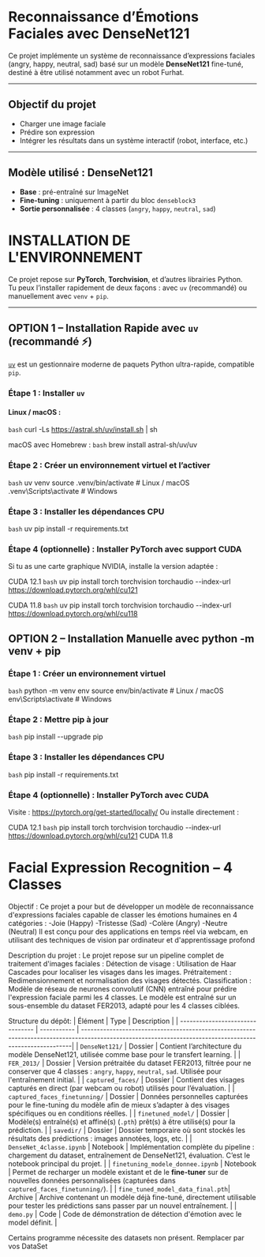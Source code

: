 #  Reconnaissance d’Émotions Faciales avec DenseNet121

Ce projet implémente un système de reconnaissance d’expressions faciales (angry, happy, neutral, sad) basé sur un modèle **DenseNet121** fine-tuné, destiné à être utilisé notamment avec un robot Furhat.

---

##  Objectif du projet

- Charger une image faciale
- Prédire son expression
- Intégrer les résultats dans un système interactif (robot, interface, etc.)

---

##  Modèle utilisé : DenseNet121

- **Base** : pré-entraîné sur ImageNet
- **Fine-tuning** : uniquement à partir du bloc `denseblock3`
- **Sortie personnalisée** : 4 classes (`angry`, `happy`, `neutral`, `sad`)

#  INSTALLATION DE L'ENVIRONNEMENT

Ce projet repose sur **PyTorch**, **Torchvision**, et d’autres librairies Python.  
Tu peux l’installer rapidement de deux façons : avec `uv` (recommandé) ou manuellement avec `venv` + `pip`.

---

##  OPTION 1 – Installation Rapide avec `uv` (recommandé ⚡)

[`uv`](https://github.com/astral-sh/uv) est un gestionnaire moderne de paquets Python ultra-rapide, compatible `pip`.

###  Étape 1 : Installer `uv`

####  Linux / macOS :
```bash```
curl -Ls https://astral.sh/uv/install.sh | sh

 macOS avec Homebrew :
 ```bash``` brew install astral-sh/uv/uv
### Étape 2 : Créer un environnement virtuel et l’activer
```bash```
  uv venv
  source .venv/bin/activate        # Linux / macOS
  .venv\Scripts\activate           # Windows
### Étape 3 : Installer les dépendances CPU
```bash```
  uv pip install -r requirements.txt
### Étape 4 (optionnelle) : Installer PyTorch avec support CUDA
  Si tu as une carte graphique NVIDIA, installe la version adaptée :

CUDA 12.1
      ```bash```
uv pip install torch torchvision torchaudio --index-url https://download.pytorch.org/whl/cu121

CUDA 11.8
```bash```
uv pip install torch torchvision torchaudio --index-url https://download.pytorch.org/whl/cu118


## OPTION 2 – Installation Manuelle avec python -m venv + pip
### Étape 1 : Créer un environnement virtuel
```bash```
python -m venv env
source env/bin/activate         # Linux / macOS
env\Scripts\activate            # Windows
### Étape 2 : Mettre pip à jour
```bash``` pip install --upgrade pip
### Étape 3 : Installer les dépendances CPU
```bash```
  pip install -r requirements.txt
  
### Étape 4 (optionnelle) : Installer PyTorch avec CUDA
Visite : https://pytorch.org/get-started/locally/
Ou installe directement :

  CUDA 12.1
```bash```
pip install torch torchvision torchaudio --index-url https://download.pytorch.org/whl/cu121
CUDA 11.8











# Facial Expression Recognition – 4 Classes

  Objectif : 
    Ce projet a pour but de développer un modèle de reconnaissance d'expressions faciales capable de classer les émotions humaines en 4 catégories :
      -Joie (Happy)
      -Tristesse (Sad)
      -Colère (Angry)
      -Neutre (Neutral)
  Il est conçu pour des applications en temps réel via webcam, en utilisant des techniques de vision par ordinateur et d'apprentissage profond


Description du projet :
  Le projet repose sur un pipeline complet de traitement d'images faciales :
    Détection de visage : Utilisation de Haar Cascades pour localiser les visages dans les images.
    Prétraitement : Redimensionnement et normalisation des visages détectés.
    Classification : Modèle de réseau de neurones convolutif (CNN) entraîné pour prédire l'expression faciale parmi les 4 classes.
    Le modèle est entraîné sur un sous-ensemble du dataset FER2013, adapté pour les 4 classes ciblées.

Structure du dépôt:
| Élément                          | Type        | Description                                                                                                                                              |
| -------------------------------- | ----------- | ---------------------------------------------------------------------------------------------------------------------------------------------------------|
| `DenseNet121/`                   |  Dossier  | Contient l’architecture du modèle DenseNet121, utilisée comme base pour le transfert learning.                                                             |
| `FER_2013/`                      |  Dossier  | Version prétraitée du dataset FER2013, filtrée pour ne conserver que 4 classes : `angry`, `happy`, `neutral`, `sad`. Utilisée pour l'entraînement initial. |
| `captured_faces/`                |  Dossier  | Contient des visages capturés en direct (par webcam ou robot) utilisés pour l’évaluation.                                                                  |
| `captured_faces_finetunning/`    |  Dossier  | Données personnelles capturées pour le fine-tuning du modèle afin de mieux s’adapter à des visages spécifiques ou en conditions réelles.                   |
| `finetuned_model/`               |  Dossier  | Modèle(s) entraîné(s) et affiné(s) (`.pth`) prêt(s) à être utilisé(s) pour la prédiction.                                                                  |
| `savedir/`                       |  Dossier  | Dossier temporaire où sont stockés les résultats des prédictions : images annotées, logs, etc.                                                             |
| `DenseNet_4classe.ipynb`         |  Notebook | Implémentation complète du pipeline : chargement du dataset, entraînement de DenseNet121, évaluation. C’est le notebook principal du projet.               |
| `finetuning_modele_donnee.ipynb` |  Notebook | Permet de recharger un modèle existant et de le **fine-tuner** sur de nouvelles données personnalisées (capturées dans `captured_faces_finetunning/`).     |
| `fine_tuned_model_data_final.pth`|  Archive  | Archive contenant un modèle déjà fine-tuné, directement utilisable pour tester les prédictions sans passer par un nouvel entraînement.                     |
| `demo.py`                        |  Code     | Code de démonstration de détection d'émotion avec le model définit.                                                                                        |

Certains programme nécessite des datasets non présent. Remplacer par vos DataSet

